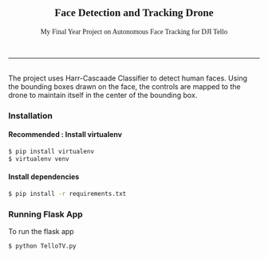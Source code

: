 <link rel="stylesheet" href="https://cdnjs.cloudflare.com/ajax/libs/font-awesome/6.1.1/css/all.min.css"
    integrity="sha512-KfkfwYDsLkIlwQp6LFnl8zNdLGxu9YAA1QvwINks4PhcElQSvqcyVLLD9aMhXd13uQjoXtEKNosOWaZqXgel0g=="
    crossorigin="anonymous" referrerpolicy="no-referrer" />
<link href="https://fonts.googleapis.com/css2?family=Quicksand:wght@400;700&display=swap" rel="stylesheet">

<div align="center" style="font-family: 'QuickSand';">
    <h2 style="font-family: 48px;">Face Detection and Tracking Drone</h2>
    <p style="font-family: 24px;">My Final Year Project on Autonomous Face Tracking for DJI Tello</p>
    <p align="center">
        <img src="https://img.shields.io/github/languages/count/sakthyvell/Face-Detection-and-Tracking-UAV" alt="">
        <img src="https://img.shields.io/github/languages/top/sakthyvell/Face-Detection-and-Tracking-UAV" alt="">
        <img src="https://img.shields.io/github/last-commit/sakthyvell/Face-Detection-and-Tracking-UAV" alt="">
        <img src="https://img.shields.io/badge/development-completed-blue" alt="">
    </p>
</div>

<hr>
<br>
The project uses Harr-Cascaade Classifier to detect human faces. Using the bounding boxes drawn on the face, the controls are mapped to the drone to maintain itself in the center of the bounding box.

### Installation
#### Recommended : Install virtualenv
```bash
$ pip install virtualenv
$ virtualenv venv
```
#### Install dependencies
```bash
$ pip install -r requirements.txt
```

### Running Flask App
To run the flask app
```bash
$ python TelloTV.py
```
